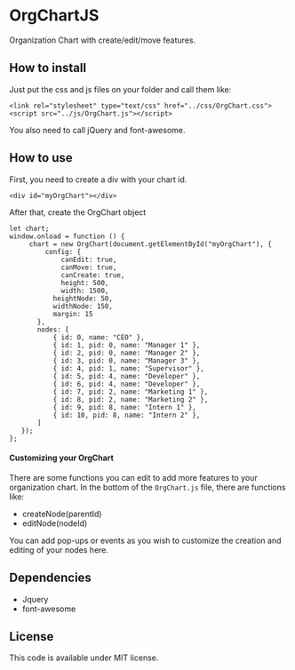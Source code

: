 # OrgChartJS
Organization Chart with create/edit/move features.


## How to install
Just put the css and js files on your folder and call them like:
```
<link rel="stylesheet" type="text/css" href="../css/OrgChart.css">
<script src="../js/OrgChart.js"></script>
```
You also need to call jQuery and font-awesome.
## How to use
First, you need to create a div with your chart id.
```
<div id="myOrgChart"></div>
```
After that, create the OrgChart object
```
let chart;
window.onload = function () {
     chart = new OrgChart(document.getElementById("myOrgChart"), {
         config: {
             canEdit: true,
             canMove: true,
             canCreate: true,
             height: 500,
             width: 1500,
           heightNode: 50,
           widthNode: 150,
           margin: 15
       },
       nodes: [
           { id: 0, name: "CEO" },
           { id: 1, pid: 0, name: "Manager 1" },
           { id: 2, pid: 0, name: "Manager 2" },
           { id: 3, pid: 0, name: "Manager 3" },
           { id: 4, pid: 1, name: "Supervisor" },
           { id: 5, pid: 4, name: "Developer" },
           { id: 6, pid: 4, name: "Developer" },
           { id: 7, pid: 2, name: "Marketing 1" },
           { id: 8, pid: 2, name: "Marketing 2" },
           { id: 9, pid: 8, name: "Intern 1" },
           { id: 10, pid: 8, name: "Intern 2" },
       ]
   });
};
```
#### Customizing your OrgChart
There are some functions you can edit to add more features to your organization chart.
In the bottom of the `OrgChart.js` file, there are functions like:
- createNode(parentId)
- editNode(nodeId)

You can add pop-ups or events as you wish to customize the creation and editing of your nodes here.
## Dependencies
- Jquery
- font-awesome

## License
This code is available under MIT license.
